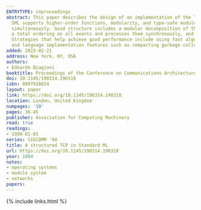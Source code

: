 ```yaml
---
ENTRYTYPE: inproceedings
abstract: This paper describes the design of an implementation of the Transmission Control Protocol using an extension of the Standard ML (SML) language.
  SML supports higher-order functions, modularity, and type-safe module composition. We find that by using SML we can achieve good structure and good performance
  simultaneously. Good structure includes a modular decomposition of the protocol stack and of the TCP implementation, a control structure that imposes
  a total ordering on all events and processes them synchronously, and a test structure that allows component testing to catch problems before system integration.
  Strategies that help achieve good performance include using fast algorithms, using language constructs that make it easy to stage function evaluation,
  and language implementation features such as compacting garbage collection.
added: 2023-02-21
address: New York, NY, USA
authors:
- Edoardo Biagioni
booktitle: Proceedings of the Conference on Communications Architectures, Protocols and Applications
doi: 10.1145/190314.190318
isbn: 0897916824
layout: paper
link: https://doi.org/10.1145/190314.190318
location: London, United Kingdom
numpages: '10'
pages: 36-45
publisher: Association for Computing Machinery
read: true
readings:
- 1998-01-01
series: SIGCOMM '94
title: A structured TCP in Standard ML
url: https://doi.org/10.1145/190314.190318
year: 1994
notes:
- operating systems
- module system
- networks
papers:
---
```

{% include links.html %}
